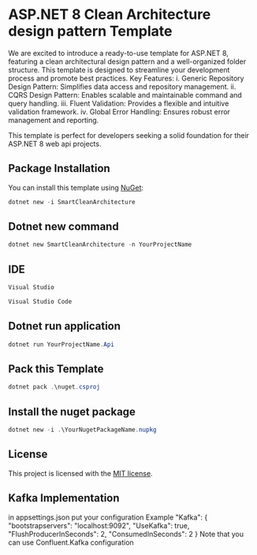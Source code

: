 # ASP.NET 8 Clean Architecture design pattern Template

We are excited to introduce a ready-to-use template for  ASP.NET 8, featuring a clean architectural design pattern and a well-organized folder structure. This template is designed to streamline your development process and promote best practices.
Key Features:
i.   Generic Repository Design Pattern: Simplifies data access and repository management.
ii.  CQRS Design Pattern: Enables scalable and maintainable command and query handling.
iii. Fluent Validation: Provides a flexible and intuitive validation framework.
iv.  Global Error Handling: Ensures robust error management and reporting.

This template is perfect for developers seeking a solid foundation for their ASP.NET 8 web api projects.



## Package Installation

You can install this template using [NuGet](https://www.nuget.org/packages/AspNetCoreTemplate):

```powershell
dotnet new -i SmartCleanArchitecture
```

## Dotnet new command

```powershell
dotnet new SmartCleanArchitecture -n YourProjectName
```


## IDE
```powershell
Visual Studio
```
```powershell
Visual Studio Code
```

## Dotnet run application

```powershell
dotnet run YourProjectName.Api
```

## Pack this Template

```powershell
dotnet pack .\nuget.csproj
```

## Install the nuget package
```powershell
dotnet new -i .\YourNugetPackageName.nupkg
```


## License

This project is licensed with the [MIT license](LICENSE).

##  Kafka Implementation
in appsettings.json put your configuration
Example
 "Kafka": {
    "bootstrapservers": "localhost:9092",
    "UseKafka": true,
    "FlushProducerInSeconds": 2,
    "ConsumedInSeconds": 2
  }
Note that you can use  Confluent.Kafka configuration 

